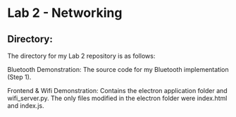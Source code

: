 # Lab 2 - Networking

## Directory:
The directory for my Lab 2 repository is as follows:

Bluetooth Demonstration: The source code for my Bluetooth implementation (Step 1).

Frontend & Wifi Demonstration: Contains the electron application folder and wifi_server.py. The only files modified in the electron folder were index.html and index.js.